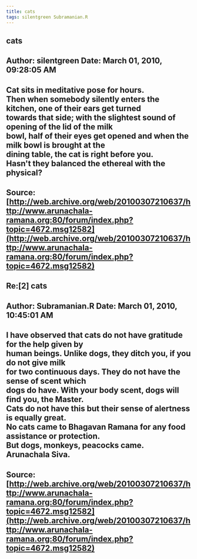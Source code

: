 ```yaml
--- 
title: cats   
tags: silentgreen Subramanian.R  
---  
```

## cats  
Author: silentgreen         Date: March 01, 2010, 09:28:05 AM  
---  
Cat sits in meditative pose for hours.   
Then when somebody silently enters the kitchen, one of their ears get turned  
towards that side; with the slightest sound of opening of the lid of the milk  
bowl, half of their eyes get opened and when the milk bowl is brought at the  
dining table, the cat is right before you.   
Hasn't they balanced the ethereal with the physical?
 ---  
Source:[http://web.archive.org/web/20100307210637/http://www.arunachala-ramana.org:80/forum/index.php?topic=4672.msg12582](http://web.archive.org/web/20100307210637/http://www.arunachala-ramana.org:80/forum/index.php?topic=4672.msg12582)   
---  

## Re:[2] cats  
Author: Subramanian.R       Date: March 01, 2010, 10:45:01 AM  
---  
I have observed that cats do not have gratitude for the help given by   
human beings. Unlike dogs, they ditch you, if you do not give milk   
for two continuous days. They do not have the sense of scent which   
dogs do have. With your body scent, dogs will find you, the Master.   
Cats do not have this but their sense of alertness is equally great.   
No cats came to Bhagavan Ramana for any food assistance or protection.   
But dogs, monkeys, peacocks came.   
Arunachala Siva.
 ---  
Source:[http://web.archive.org/web/20100307210637/http://www.arunachala-ramana.org:80/forum/index.php?topic=4672.msg12582](http://web.archive.org/web/20100307210637/http://www.arunachala-ramana.org:80/forum/index.php?topic=4672.msg12582)   
---  

